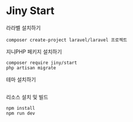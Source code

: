# Jiny Start

라라벨 설치하기
```
composer create-project laravel/laravel 프로젝트
```

지니PHP 페키지 설치하기
```
composer require jiny/start
php artisan migrate
```

테마 설치하기
```

```

리소스 설치 및 빌드
```
npm install
npm run dev
```